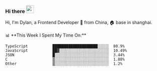 ### Hi there <img src="https://media.giphy.com/media/hvRJCLFzcasrR4ia7z/giphy.gif" width="25px">

<!-- ![visitors](https://visitor-badge.glitch.me/badge?page_id=dislfyer.dislfyer) --!>

Hi, I'm Dylan, a Frontend Developer 🚀 from China, 🏠 base in shanghai.
<br/>
<br/>

📊 **This Week I Spent My Time On:**


<!--START_SECTION:waka-->

```text
TypeScript           ████████████████████░░░░░  80.9%
JavaScript           ██▓░░░░░░░░░░░░░░░░░░░░░░  10.49%
JSON                 █░░░░░░░░░░░░░░░░░░░░░░░░  3.44%
C                    ▒░░░░░░░░░░░░░░░░░░░░░░░░  1.88%
Other                ▒░░░░░░░░░░░░░░░░░░░░░░░░  1.2%
```

<!--END_SECTION:waka-->

<!--
**About Me:**
 -->

